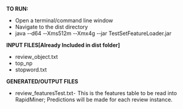 __TO RUN:__
* Open a terminal/command line window
* Navigate to the dist directory
* java -­‐d64 -­‐Xms512m -­‐Xmx4g -­‐jar TestSetFeatureLoader.jar

__INPUT FILES[Already Included in dist folder]__
* review_object.txt
* top_np
* stopword.txt

__GENERATED/OUTPUT FILES__
* review_featuresTest.txt⁃ This is the features table to be read into RapidMiner; Predictions will be made for each review instance.
